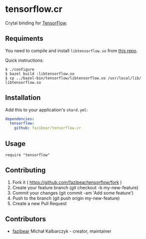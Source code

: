 # tensorflow.cr

Crytal binding for [TensorFlow](https://github.com/tensorflow/tensorflow).

## Requiments

You need to compile and install `libtensorflow.so` from [this repo](https://github.com/tensorflow/tensorflow/).

Quick instructions:

```
$ ./configure
$ bazel build :libtensorflow.so
$ cp ../bazel-bin/tensorflow/libtensorflow.so /usr/local/lib/ libtensorflow.so
```

## Installation

Add this to your application's `shard.yml`:

```yaml
dependencies:
  tensorflow:
    github: fazibear/tensorflow.cr
```

## Usage

```crystal
require "tensorflow"
```

## Contributing

1. Fork it ( https://github.com/fazibear/tensorflow/fork )
2. Create your feature branch (git checkout -b my-new-feature)
3. Commit your changes (git commit -am 'Add some feature')
4. Push to the branch (git push origin my-new-feature)
5. Create a new Pull Request

## Contributors

- [fazibear](https://github.com/fazibear) Michał Kalbarczyk - creator, maintainer
